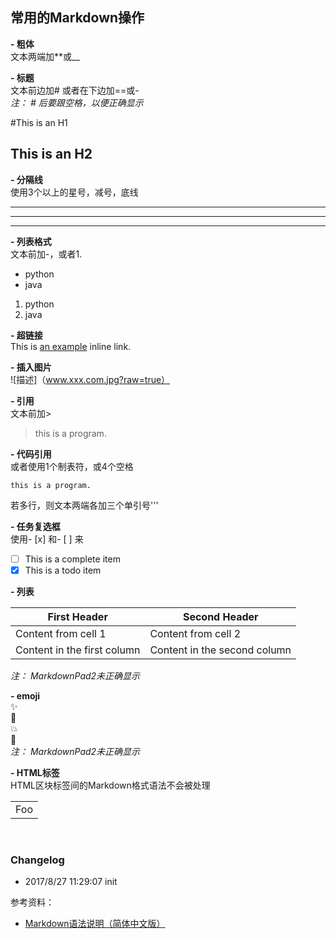 ## 常用的Markdown操作  

**- 粗体**  
文本两端加**或__
   
**- 标题**  
文本前边加\# 或者在下边加==或-  
*注： # 后要跟空格，以便正确显示*

#This is an H1  

This is an H2
--------  

**- 分隔线**  
使用3个以上的星号，减号，底线  

***
---
___

**- 列表格式**  
文本前加-，或者1.  

- python  
- java  
1. python  
2. java  
 
**- 超链接**  
This is [an example](http://example.com/ "Title") inline link.    

**- 插入图片**  
![描述]（www.xxx.com.jpg?raw=true）  
  
**- 引用**  
文本前加>  
> this is a program.  

**- 代码引用**  
或者使用1个制表符，或4个空格  

    this is a program.   

若多行，则文本两端各加三个单引号'''  

**- 任务复选框**  
使用- [x] 和- [ ] 来  

- [ ] This is a complete item
- [x] This is a todo item  

**- 列表**  

First Header | Second Header
------------ | -------------
Content from cell 1 | Content from cell 2
Content in the first column | Content in the second column  
*注： MarkdownPad2未正确显示*

**- emoji**  
:sparkles:  
:camel:  
:boom:  
:dragon:  
*注： MarkdownPad2未正确显示*

**- HTML标签**  
HTML区块标签间的Markdown格式语法不会被处理    

<table>
    <tr>
        <td>Foo</td>
    </tr>
</table>  

<br />

### Changelog  

- 2017/8/27 11:29:07 init

参考资料：  

- [Markdown语法说明（简体中文版）](http://wowubuntu.com/markdown/)